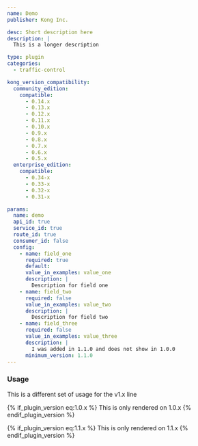 ```yaml
---
name: Demo
publisher: Kong Inc.

desc: Short description here
description: |
  This is a longer description

type: plugin
categories:
  - traffic-control

kong_version_compatibility:
  community_edition:
    compatible:
      - 0.14.x
      - 0.13.x
      - 0.12.x
      - 0.11.x
      - 0.10.x
      - 0.9.x
      - 0.8.x
      - 0.7.x
      - 0.6.x
      - 0.5.x
  enterprise_edition:
    compatible:
      - 0.34-x
      - 0.33-x
      - 0.32-x
      - 0.31-x

params:
  name: demo
  api_id: true
  service_id: true
  route_id: true
  consumer_id: false
  config:
    - name: field_one
      required: true
      default:
      value_in_examples: value_one
      description: |
        Description for field one
    - name: field_two
      required: false
      value_in_examples: value_two
      description: |
        Description for field two
    - name: field_three
      required: false
      value_in_examples: value_three
      description: |
        I was added in 1.1.0 and does not show in 1.0.0
      minimum_version: 1.1.0
---
```


### Usage

This is a different set of usage for the v1.x line

{% if_plugin_version eq:1.0.x %}
This is only rendered on 1.0.x
{% endif_plugin_version %}

{% if_plugin_version eq:1.1.x %}
This is only rendered on 1.1.x
{% endif_plugin_version %}
